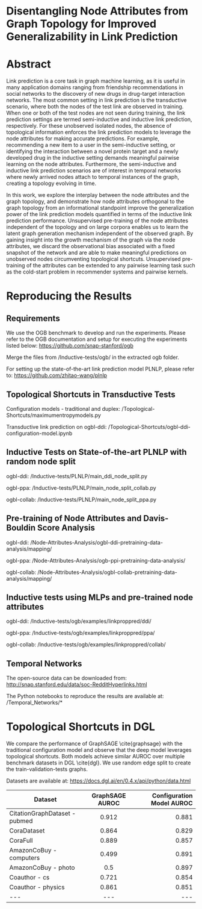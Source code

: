 # Disentangling Node Attributes from Graph Topology for Improved Generalizability in Link Prediction

# Abstract 

Link prediction is a core task in graph machine learning, as it is useful in many application domains ranging from friendship recommendations in social networks to the discovery of new drugs in drug-target interaction networks. The most common setting in link prediction is the transductive scenario, where both the nodes of the test link are observed in training. When one or both of the test nodes are not seen during training, the link prediction settings are termed semi-inductive and inductive link prediction, respectively. For these unobserved isolated nodes, the absence of topological information enforces the link prediction models to leverage the node attributes for making accurate predictions. For example, recommending a new item to a user in the semi-inductive setting, or identifying the interaction between a novel protein target and a newly developed drug in the inductive setting demands meaningful pairwise learning on the node attributes. Furthermore, the semi-inductive and inductive link prediction scenarios are of interest in temporal networks where newly arrived nodes attach to temporal instances of the graph, creating a topology evolving in time.

In this work, we explore the interplay between the node attributes and the graph topology, and demonstrate how node attributes orthogonal to the graph topology from an informational standpoint improve the generalization power of the link prediction models quantified in terms of the inductive link prediction performance. Unsupervised pre-training of the node attributes independent of the topology and on large corpora enables us to learn the latent graph generation mechanism independent of the observed graph. By gaining insight into the growth mechanism of the graph via the node attributes, we discard the observational bias associated with a fixed snapshot of the network and are able to make meaningful predictions on unobserved nodes circumventing topological shortcuts. Unsupervised pre-training of the attributes can be extended to any pairwise learning task such as the cold-start problem in recommender systems and pairwise kernels. 

# Reproducing the Results 

## Requirements

We use the OGB benchmark to develop and run the experiments. Please refer to the OGB documentation and setup for executing the experiments listed below: https://github.com/snap-stanford/ogb

Merge the files from /Inductive-tests/ogb/ in the extracted ogb folder. 

For setting up the state-of-the-art link prediction model PLNLP, please refer to: https://github.com/zhitao-wang/plnlp

## Topological Shortcuts in Transductive Tests

Configuration models - traditional and duplex: /Topological-Shortcuts/maximumentropymodels.py

Transductive link prediction on ogbl-ddi: /Topological-Shortcuts/ogbl-ddi-configuration-model.ipynb

## Inductive Tests on State-of-the-art PLNLP with random node split

ogbl-ddi: /Inductive-tests/PLNLP/main_ddi_node_split.py

ogbl-ppa: /Inductive-tests/PLNLP/main_node_split_collab.py

ogbl-collab: /Inductive-tests/PLNLP/main_node_split_ppa.py

## Pre-training of Node Attributes and Davis-Bouldin Score Analysis

ogbl-ddi: /Node-Attributes-Analysis/ogbl-ddi-pretraining-data-analysis/mapping/

ogbl-ppa: /Node-Attributes-Analysis/ogb-ppi-pretraining-data-analysis/

ogbl-collab: /Node-Attributes-Analysis/ogbl-collab-pretraining-data-analysis/mapping/

## Inductive tests using MLPs and pre-trained node attributes 

ogbl-ddi: /Inductive-tests/ogb/examples/linkproppred/ddi/

ogbl-ppa: /Inductive-tests/ogb/examples/linkproppred/ppa/

ogbl-collab: /Inductive-tests/ogb/examples/linkproppred/collab/

## Temporal Networks

The open-source data can be downloaded from: http://snap.stanford.edu/data/soc-RedditHyperlinks.html

The Python notebooks to reproduce the results are available at: /Temporal_Networks/*

# Topological Shortcuts in DGL

We compare the performance of GraphSAGE \cite{graphsage} with the traditional configuration model and observe that the deep model leverages topological shortcuts. Both models achieve similar AUROC over multiple benchmark datasets in DGL \cite{dgl}. We use random edge split to create the train-validation-tests graphs. 


Datasets are available at: https://docs.dgl.ai/en/0.4.x/api/python/data.html

| Dataset | GraphSAGE AUROC | Configuration Model AUROC | 
| --- | :---: | ---: |
| CitationGraphDataset - pubmed | 0.912 | 0.881 |
| CoraDataset | 0.864 | 0.829 |
| CoraFull  | 0.889 | 0.857 |
| AmazonCoBuy - computers | 0.499 | 0.891 |
| AmazonCoBuy - photo  | 0.5 | 0.897 |
| Coauthor - cs  | 0.721 | 0.854 |
| Coauthor - physics  | 0.861 | 0.851 |
| --- | --- | --- |